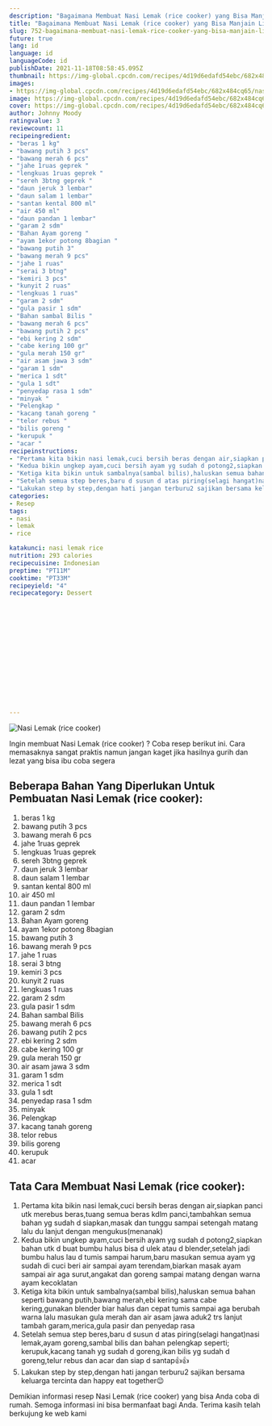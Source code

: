 ```yaml
---
description: "Bagaimana Membuat Nasi Lemak (rice cooker) yang Bisa Manjain Lidah"
title: "Bagaimana Membuat Nasi Lemak (rice cooker) yang Bisa Manjain Lidah"
slug: 752-bagaimana-membuat-nasi-lemak-rice-cooker-yang-bisa-manjain-lidah
future: true
lang: id
language: id
languageCode: id
publishDate: 2021-11-18T08:58:45.095Z 
thumbnail: https://img-global.cpcdn.com/recipes/4d19d6edafd54ebc/682x484cq65/nasi-lemak-rice-cooker-foto-resep-utama.png
images:
- https://img-global.cpcdn.com/recipes/4d19d6edafd54ebc/682x484cq65/nasi-lemak-rice-cooker-foto-resep-utama.png
image: https://img-global.cpcdn.com/recipes/4d19d6edafd54ebc/682x484cq65/nasi-lemak-rice-cooker-foto-resep-utama.png
cover: https://img-global.cpcdn.com/recipes/4d19d6edafd54ebc/682x484cq65/nasi-lemak-rice-cooker-foto-resep-utama.png
author: Johnny Moody
ratingvalue: 3
reviewcount: 11
recipeingredient:
- "beras 1 kg"
- "bawang putih 3 pcs"
- "bawang merah 6 pcs"
- "jahe 1ruas geprek "
- "lengkuas 1ruas geprek "
- "sereh 3btng geprek "
- "daun jeruk 3 lembar"
- "daun salam 1 lembar"
- "santan kental 800 ml"
- "air 450 ml"
- "daun pandan 1 lembar"
- "garam 2 sdm"
- "Bahan Ayam goreng "
- "ayam 1ekor potong 8bagian "
- "bawang putih 3"
- "bawang merah 9 pcs"
- "jahe 1 ruas"
- "serai 3 btng"
- "kemiri 3 pcs"
- "kunyit 2 ruas"
- "lengkuas 1 ruas"
- "garam 2 sdm"
- "gula pasir 1 sdm"
- "Bahan sambal Bilis "
- "bawang merah 6 pcs"
- "bawang putih 2 pcs"
- "ebi kering 2 sdm"
- "cabe kering 100 gr"
- "gula merah 150 gr"
- "air asam jawa 3 sdm"
- "garam 1 sdm"
- "merica 1 sdt"
- "gula 1 sdt"
- "penyedap rasa 1 sdm"
- "minyak "
- "Pelengkap "
- "kacang tanah goreng "
- "telor rebus "
- "bilis goreng "
- "kerupuk "
- "acar "
recipeinstructions:
- "Pertama kita bikin nasi lemak,cuci bersih beras dengan air,siapkan panci utk merebus beras,tuang semua beras kdlm panci,tambahkan semua bahan yg sudah d siapkan,masak dan tunggu sampai setengah matang lalu du lanjut dengan mengukus(menanak)"
- "Kedua bikin ungkep ayam,cuci bersih ayam yg sudah d potong2,siapkan bahan utk d buat bumbu halus bisa d ulek atau d blender,setelah jadi bumbu halus lau d tumis sampai harum,baru masukan semua ayam yg sudah di cuci beri air sampai ayam terendam,biarkan masak ayam sampai air aga surut,angakat dan goreng sampai matang dengan warna ayam kecoklatan"
- "Ketiga kita bikin untuk sambalnya(sambal bilis),haluskan semua bahan seperti bawang putih,bawang merah,ebi kering sama cabe kering,gunakan blender biar halus dan cepat tumis sampai aga berubah warna lalu masukan gula merah dan air asam jawa aduk2 trs lanjut tambah garam,merica,gula pasir dan penyedap rasa"
- "Setelah semua step beres,baru d susun d atas piring(selagi hangat)nasi lemak,ayam goreng,sambal bilis dan bahan pelengkap seperti; kerupuk,kacang tanah yg sudah d goreng,ikan bilis yg sudah d goreng,telur rebus dan acar dan siap d santap👍👍"
- "Lakukan step by step,dengan hati jangan terburu2 sajikan bersama keluarga tercinta dan happy eat together😉"
categories:
- Resep
tags:
- nasi
- lemak
- rice

katakunci: nasi lemak rice 
nutrition: 293 calories
recipecuisine: Indonesian
preptime: "PT11M"
cooktime: "PT33M"
recipeyield: "4"
recipecategory: Dessert


     
    
    
    
    
    
    
    
    
    
    
      
    
---
```



![Nasi Lemak (rice cooker)](https://img-global.cpcdn.com/recipes/4d19d6edafd54ebc/682x484cq65/nasi-lemak-rice-cooker-foto-resep-utama.png)

Ingin membuat Nasi Lemak (rice cooker) ? Coba resep berikut ini. Cara memasaknya sangat praktis namun jangan kaget jika hasilnya gurih dan lezat yang bisa ibu coba segera

<!--inarticleads1-->

## Beberapa Bahan Yang Diperlukan Untuk Pembuatan Nasi Lemak (rice cooker):

1. beras 1 kg
1. bawang putih 3 pcs
1. bawang merah 6 pcs
1. jahe 1ruas geprek 
1. lengkuas 1ruas geprek 
1. sereh 3btng geprek 
1. daun jeruk 3 lembar
1. daun salam 1 lembar
1. santan kental 800 ml
1. air 450 ml
1. daun pandan 1 lembar
1. garam 2 sdm
1. Bahan Ayam goreng 
1. ayam 1ekor potong 8bagian 
1. bawang putih 3
1. bawang merah 9 pcs
1. jahe 1 ruas
1. serai 3 btng
1. kemiri 3 pcs
1. kunyit 2 ruas
1. lengkuas 1 ruas
1. garam 2 sdm
1. gula pasir 1 sdm
1. Bahan sambal Bilis 
1. bawang merah 6 pcs
1. bawang putih 2 pcs
1. ebi kering 2 sdm
1. cabe kering 100 gr
1. gula merah 150 gr
1. air asam jawa 3 sdm
1. garam 1 sdm
1. merica 1 sdt
1. gula 1 sdt
1. penyedap rasa 1 sdm
1. minyak 
1. Pelengkap 
1. kacang tanah goreng 
1. telor rebus 
1. bilis goreng 
1. kerupuk 
1. acar 



<!--inarticleads2-->

## Tata Cara Membuat Nasi Lemak (rice cooker):

1. Pertama kita bikin nasi lemak,cuci bersih beras dengan air,siapkan panci utk merebus beras,tuang semua beras kdlm panci,tambahkan semua bahan yg sudah d siapkan,masak dan tunggu sampai setengah matang lalu du lanjut dengan mengukus(menanak)
1. Kedua bikin ungkep ayam,cuci bersih ayam yg sudah d potong2,siapkan bahan utk d buat bumbu halus bisa d ulek atau d blender,setelah jadi bumbu halus lau d tumis sampai harum,baru masukan semua ayam yg sudah di cuci beri air sampai ayam terendam,biarkan masak ayam sampai air aga surut,angakat dan goreng sampai matang dengan warna ayam kecoklatan
1. Ketiga kita bikin untuk sambalnya(sambal bilis),haluskan semua bahan seperti bawang putih,bawang merah,ebi kering sama cabe kering,gunakan blender biar halus dan cepat tumis sampai aga berubah warna lalu masukan gula merah dan air asam jawa aduk2 trs lanjut tambah garam,merica,gula pasir dan penyedap rasa
1. Setelah semua step beres,baru d susun d atas piring(selagi hangat)nasi lemak,ayam goreng,sambal bilis dan bahan pelengkap seperti; kerupuk,kacang tanah yg sudah d goreng,ikan bilis yg sudah d goreng,telur rebus dan acar dan siap d santap👍👍
1. Lakukan step by step,dengan hati jangan terburu2 sajikan bersama keluarga tercinta dan happy eat together😉




Demikian informasi  resep Nasi Lemak (rice cooker)   yang bisa Anda coba di rumah. Semoga informasi ini bisa bermanfaat bagi Anda. Terima kasih telah berkujung ke web kami

